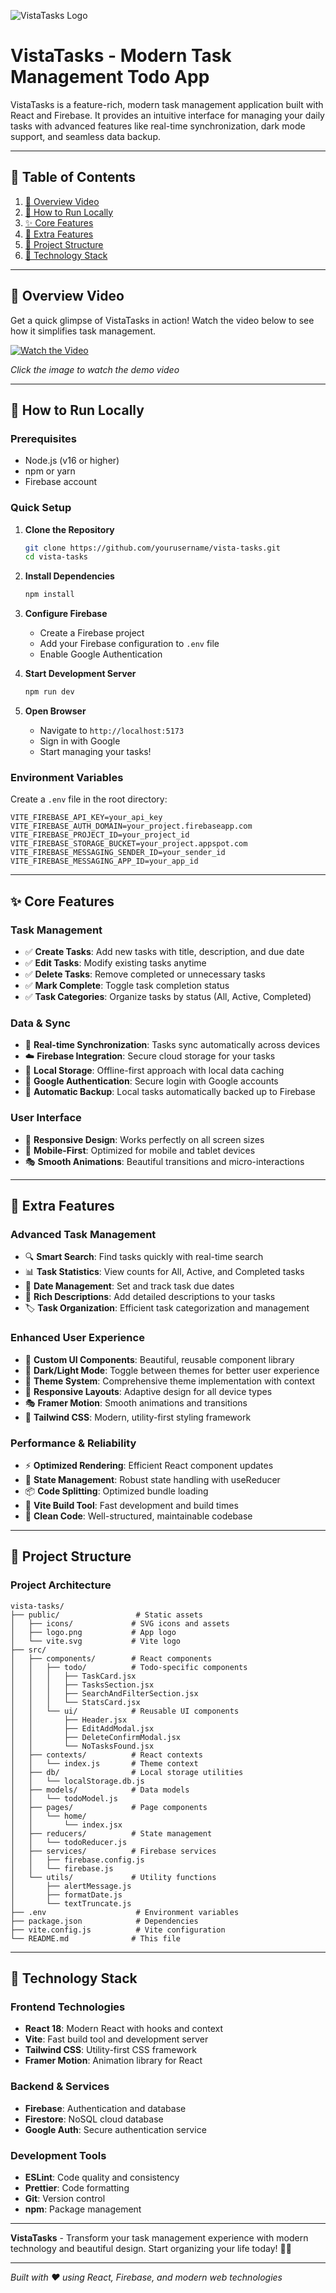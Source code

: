 ![VistaTasks Logo](public/logo.png)

# **VistaTasks** - Modern Task Management Todo App

VistaTasks is a feature-rich, modern task management application built with React and Firebase. It provides an intuitive interface for managing your daily tasks with advanced features like real-time synchronization, dark mode support, and seamless data backup.

---

## 📑 **Table of Contents**

1. [🎥 Overview Video](#-overview-video)
2. [🚀 How to Run Locally](#-how-to-run-locally)
3. [✨ Core Features](#-core-features)
4. [🎯 Extra Features](#-extra-features)
5. [📁 Project Structure](#-project-structure)
6. [🔧 Technology Stack](#-technology-stack)

---

## 🎥 **Overview Video**

Get a quick glimpse of VistaTasks in action! Watch the video below to see how it simplifies task management.

[![Watch the Video](https://via.placeholder.com/800x400/3B82F6/FFFFFF?text=VistaTasks+Demo+Video)](https://youtu.be/your-video-id)

_Click the image to watch the demo video_

---

## 🚀 **How to Run Locally**

### **Prerequisites**

- Node.js (v16 or higher)
- npm or yarn
- Firebase account

### **Quick Setup**

1. **Clone the Repository**

   ```bash
   git clone https://github.com/yourusername/vista-tasks.git
   cd vista-tasks
   ```

2. **Install Dependencies**

   ```bash
   npm install
   ```

3. **Configure Firebase**

   - Create a Firebase project
   - Add your Firebase configuration to `.env` file
   - Enable Google Authentication

4. **Start Development Server**

   ```bash
   npm run dev
   ```

5. **Open Browser**
   - Navigate to `http://localhost:5173`
   - Sign in with Google
   - Start managing your tasks!

### **Environment Variables**

Create a `.env` file in the root directory:

```env
VITE_FIREBASE_API_KEY=your_api_key
VITE_FIREBASE_AUTH_DOMAIN=your_project.firebaseapp.com
VITE_FIREBASE_PROJECT_ID=your_project_id
VITE_FIREBASE_STORAGE_BUCKET=your_project.appspot.com
VITE_FIREBASE_MESSAGING_SENDER_ID=your_sender_id
VITE_FIREBASE_MESSAGING_APP_ID=your_app_id
```

---

## ✨ **Core Features**

### **Task Management**

- ✅ **Create Tasks**: Add new tasks with title, description, and due date
- ✅ **Edit Tasks**: Modify existing tasks anytime
- ✅ **Delete Tasks**: Remove completed or unnecessary tasks
- ✅ **Mark Complete**: Toggle task completion status
- ✅ **Task Categories**: Organize tasks by status (All, Active, Completed)

### **Data & Sync**

- 🔄 **Real-time Synchronization**: Tasks sync automatically across devices
- ☁️ **Firebase Integration**: Secure cloud storage for your tasks
- 💾 **Local Storage**: Offline-first approach with local data caching
- 🔐 **Google Authentication**: Secure login with Google accounts
- 📱 **Automatic Backup**: Local tasks automatically backed up to Firebase

### **User Interface**

- 🎨 **Responsive Design**: Works perfectly on all screen sizes
- 📱 **Mobile-First**: Optimized for mobile and tablet devices
- 🎭 **Smooth Animations**: Beautiful transitions and micro-interactions

---

## 🎯 **Extra Features**

### **Advanced Task Management**

- 🔍 **Smart Search**: Find tasks quickly with real-time search
- 📊 **Task Statistics**: View counts for All, Active, and Completed tasks
- 📅 **Date Management**: Set and track task due dates
- 📝 **Rich Descriptions**: Add detailed descriptions to your tasks
- 🏷️ **Task Organization**: Efficient task categorization and management

### **Enhanced User Experience**

- 🎨 **Custom UI Components**: Beautiful, reusable component library
- 🌙 **Dark/Light Mode**: Toggle between themes for better user experience
- 🌈 **Theme System**: Comprehensive theme implementation with context
- 📱 **Responsive Layouts**: Adaptive design for all device types
- 🎭 **Framer Motion**: Smooth animations and transitions
- 🎨 **Tailwind CSS**: Modern, utility-first styling framework

### **Performance & Reliability**

- ⚡ **Optimized Rendering**: Efficient React component updates
- 🔄 **State Management**: Robust state handling with useReducer
- 📦 **Code Splitting**: Optimized bundle loading
- 🚀 **Vite Build Tool**: Fast development and build times
- 🧹 **Clean Code**: Well-structured, maintainable codebase

---

## 📁 **Project Structure**

### **Project Architecture**

```
vista-tasks/
├── public/                 # Static assets
│   ├── icons/             # SVG icons and assets
│   ├── logo.png           # App logo
│   └── vite.svg           # Vite logo
├── src/
│   ├── components/        # React components
│   │   ├── todo/          # Todo-specific components
│   │   │   ├── TaskCard.jsx
│   │   │   ├── TasksSection.jsx
│   │   │   ├── SearchAndFilterSection.jsx
│   │   │   └── StatsCard.jsx
│   │   └── ui/            # Reusable UI components
│   │       ├── Header.jsx
│   │       ├── EditAddModal.jsx
│   │       ├── DeleteConfirmModal.jsx
│   │       └── NoTasksFound.jsx
│   ├── contexts/          # React contexts
│   │   └── index.js       # Theme context
│   ├── db/                # Local storage utilities
│   │   └── localStorage.db.js
│   ├── models/            # Data models
│   │   └── todoModel.js
│   ├── pages/             # Page components
│   │   └── home/
│   │       └── index.jsx
│   ├── reducers/          # State management
│   │   └── todoReducer.js
│   ├── services/          # Firebase services
│   │   ├── firebase.config.js
│   │   └── firebase.js
│   └── utils/             # Utility functions
│       ├── alertMessage.js
│       ├── formatDate.js
│       └── textTruncate.js
├── .env                    # Environment variables
├── package.json            # Dependencies
├── vite.config.js          # Vite configuration
└── README.md              # This file
```

---

## 🔧 **Technology Stack**

### **Frontend Technologies**

- **React 18**: Modern React with hooks and context
- **Vite**: Fast build tool and development server
- **Tailwind CSS**: Utility-first CSS framework
- **Framer Motion**: Animation library for React

### **Backend & Services**

- **Firebase**: Authentication and database
- **Firestore**: NoSQL cloud database
- **Google Auth**: Secure authentication service

### **Development Tools**

- **ESLint**: Code quality and consistency
- **Prettier**: Code formatting
- **Git**: Version control
- **npm**: Package management

---

**VistaTasks** - Transform your task management experience with modern technology and beautiful design. Start organizing your life today! 🚀✨

---

_Built with ❤️ using React, Firebase, and modern web technologies_
